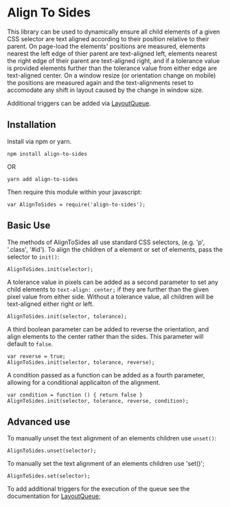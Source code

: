 # Align To Sides

This library can be used to dynamically ensure all child elements of a given CSS selector are text aligned according to their position relative to their parent. On page-load the elements' positions are measured, elements nearest the left edge of thier parent are text-aligned left, elements nearest the right edge of their parent are text-aligned right, and if a tolerance value is provided elements further than the tolerance value from either edge are text-aligned center. On a window resize (or orientation change on mobile) the positions are measured again and the text-alignments reset to accomodate any shift in layout caused by the change in window size.

Additional triggers can be added via [LayoutQueue](https://github.com/davejtoews/layout-queue).

##  Installation

Install via npm or yarn.

    npm install align-to-sides

OR

	yarn add align-to-sides

Then require this module within your javascript:

    var AlignToSides = require('align-to-sides');

## Basic Use

The methods of AlignToSides all use standard CSS selectors, (e.g. 'p', '.class', '#id'). To align the children of a element or set of elements, pass the selector to `init()`:

    AlignToSides.init(selector);

A tolerance value in pixels can be added as a second parameter to set any child elements to `text-align: center;` if they are further than the given pixel value from either side. Without a tolerance value, all children will be text-aligned either right or left.

    AlignToSides.init(selector, tolerance);

A third boolean parameter can be added to reverse the orientation, and align elements to the center rather than the sides. This parameter will default to `false`.

    var reverse = true;
    AlignToSides.init(selector, tolerance, reverse);

A condition passed as a function can be added as a fourth parameter, allowing for a conditional applicaiton of the alignment.

	var condition = function () { return false }
	AlignToSides.init(selector, tolerance, reverse, condition);

## Advanced use

To manually unset the text alignment of an elements children use `unset()`:

	AlignToSides.unset(selector);

To manually set the text alignment of an elements children use 'set()';

    AlignToSides.set(selector);

To add additional triggers for the execution of the queue see the documentation for [LayoutQueue](https://github.com/davejtoews/layout-queue);